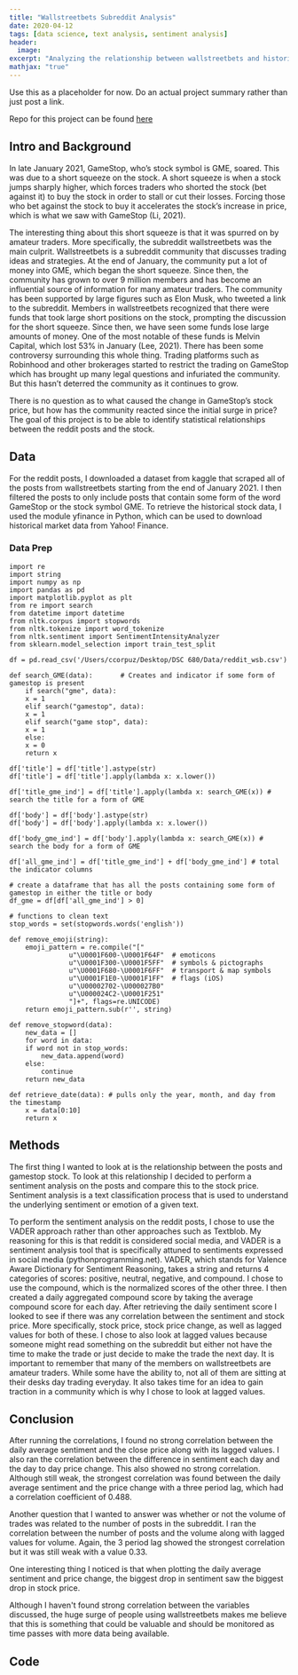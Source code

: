 ```yaml
---
title: "Wallstreetbets Subreddit Analysis"
date: 2020-04-12
tags: [data science, text analysis, sentiment analysis]
header:
  image: 
excerpt: "Analyzing the relationship between wallstreetbets and historical stock data."
mathjax: "true"
---
```

Use this as a placeholder for now. Do an actual project summary rather than just post a link.

Repo for this project can be found [here](https://github.com/calebcorpuz1/Wallstreetbets-Analysis)

## Intro and Background
In late January 2021, GameStop, who’s stock symbol is GME, soared. This was due to a short squeeze on the stock. A short squeeze is when a stock jumps sharply higher, which forces traders who shorted the stock (bet against it) to buy the stock in order to stall or cut their losses. Forcing those who bet against the stock to buy it accelerates the stock’s increase in price, which is what we saw with GameStop (Li, 2021). 

The interesting thing about this short squeeze is that it was spurred on by amateur traders. More specifically, the subreddit wallstreetbets was the main culprit. Wallstreetbets is a subreddit community that discusses trading ideas and strategies. At the end of January, the community put a lot of money into GME, which began the short squeeze. Since then, the community has grown to over 9 million members and has become an influential source of information for many amateur traders. The community has been supported by large figures such as Elon Musk, who tweeted a link to the subreddit. Members in wallstreetbets recognized that there were funds that took large short positions on the stock, prompting the discussion for the short squeeze. Since then, we have seen some funds lose large amounts of money. One of the most notable of these funds is Melvin Capital, which lost 53% in January (Lee, 2021). There has been some controversy surrounding this whole thing. Trading platforms such as Robinhood and other brokerages started to restrict the trading on GameStop which has brought up many legal questions and infuriated the community. But this hasn’t deterred the community as it continues to grow. 
	
There is no question as to what caused the change in GameStop’s stock price, but how has the community reacted since the initial surge in price? The goal of this project is to be able to identify statistical relationships between the reddit posts and the stock. 

## Data

For the reddit posts, I downloaded a dataset from kaggle that scraped all of the posts from wallstreetbets starting from the end of January 2021. I then filtered the posts to only include posts that contain some form of the word GameStop or the stock symbol GME. To retrieve the historical stock data, I used the module yfinance in Python, which can be used to download historical market data from Yahoo! Finance. 

### Data Prep

	import re
	import string
	import numpy as np
	import pandas as pd
	import matplotlib.pyplot as plt
	from re import search
	from datetime import datetime
	from nltk.corpus import stopwords
	from nltk.tokenize import word_tokenize
	from nltk.sentiment import SentimentIntensityAnalyzer 
	from sklearn.model_selection import train_test_split
	
	df = pd.read_csv('/Users/ccorpuz/Desktop/DSC 680/Data/reddit_wsb.csv')

	def search_GME(data):		# Creates and indicator if some form of gamestop is present
	    if search("gme", data):
		x = 1
	    elif search("gamestop", data):
		x = 1
	    elif search("game stop", data):
		x = 1
	    else:
		x = 0
	    return x

	df['title'] = df['title'].astype(str) 
	df['title'] = df['title'].apply(lambda x: x.lower())

	df['title_gme_ind'] = df['title'].apply(lambda x: search_GME(x)) # search the title for a form of GME

	df['body'] = df['body'].astype(str)
	df['body'] = df['body'].apply(lambda x: x.lower())

	df['body_gme_ind'] = df['body'].apply(lambda x: search_GME(x)) # search the body for a form of GME

	df['all_gme_ind'] = df['title_gme_ind'] + df['body_gme_ind'] # total the indicator columns 

	# create a dataframe that has all the posts containing some form of gamestop in either the title or body
	df_gme = df[df['all_gme_ind'] > 0]
	
	# functions to clean text
	stop_words = set(stopwords.words('english')) 

	def remove_emoji(string):
	    emoji_pattern = re.compile("["
				   u"\U0001F600-\U0001F64F"  # emoticons
				   u"\U0001F300-\U0001F5FF"  # symbols & pictographs
				   u"\U0001F680-\U0001F6FF"  # transport & map symbols
				   u"\U0001F1E0-\U0001F1FF"  # flags (iOS)
				   u"\U00002702-\U000027B0"
				   u"\U000024C2-\U0001F251"
				   "]+", flags=re.UNICODE)
	    return emoji_pattern.sub(r'', string)

	def remove_stopword(data):
	    new_data = []
	    for word in data:
		if word not in stop_words:
		    new_data.append(word)
		else:
		    continue
	    return new_data

	def retrieve_date(data): # pulls only the year, month, and day from the timestamp
	    x = data[0:10]
	    return x


## Methods

The first thing I wanted to look at is the relationship between the posts and gamestop stock. To look at this relationship I decided to perform a sentiment analysis on the posts and compare this to the stock price. Sentiment analysis is a text classification process that is used to understand the underlying sentiment or emotion of a given text. 

To perform the sentiment analysis on the reddit posts, I chose to use the VADER approach rather than other approaches such as Textblob. My reasoning for this is that reddit is considered social media, and VADER is a sentiment analysis tool that is specifically attuned to sentiments expressed in social media (pythonprogramming.net). VADER, which stands for Valence Aware Dictionary for Sentiment Reasoning, takes a string and returns 4 categories of scores: positive, neutral, negative, and compound. I chose to use the compound, which is the normalized scores of the other three. I then created a daily aggregated compound score by taking the average compound score for each day. After retrieving the daily sentiment score I looked to see if there was any correlation between the sentiment and stock price. More specifically, stock price, stock price change, as well as lagged values for both of these. I chose to also look at lagged values because someone might read something on the subreddit but either not have the time to make the trade or just decide to make the trade the next day. It is important to remember that many of the members on wallstreetbets are amateur traders. While some have the ability to, not all of them are sitting at their desks day trading everyday. It also takes time for an idea to gain traction in a community which is why I chose to look at lagged values. 

## Conclusion 

After running the correlations, I found no strong correlation between the daily average sentiment and the close price along with its lagged values. I also ran the correlation between the difference in sentiment each day and the day to day price change. This also showed no strong correlation. Although still weak, the strongest correlation was found between the daily average sentiment and the price change with a three period lag, which had a correlation coefficient of 0.488.
	
Another question that I wanted to answer was whether or not the volume of trades was related to the number of posts in the subreddit. I ran the correlation between the number of posts and the volume along with lagged values for volume. Again, the 3 period lag showed the strongest correlation but it was still weak with a value 0.33.

One interesting thing I noticed is that when plotting the daily average sentiment and price change, the biggest drop in sentiment saw the biggest drop in stock price.    

Although I haven't found strong correlation between the variables discussed, the huge surge of people using wallstreetbets makes me believe that this is something that could be valuable and should be monitored as time passes with more data being available.  

## Code


